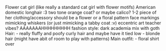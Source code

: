 Flower cat girl (like really a standard cat girl with flower motifs)
American domestic longhair :3
two tone orange coat? or maybe calico?
1-2 piece of her clothing/accessory should be a flower or a floral pattern
face markings mimicking whiskers (or just mimicking a tabby coat :v)
eccentric art teacher vibes?
AAAAAAAHHHHHHHHH
fashion style: dark academia mix with goth
Hair:
	- really fluffy and poofy curly hair and maybe have it tied low
	- blonde hair (might have abit of room to play with patterns)
Main outfit:
	-  floral shirt over